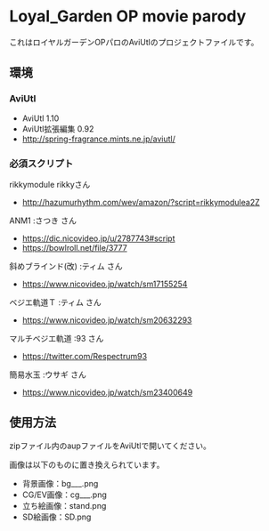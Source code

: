 # Loyal_Garden OP movie parody
これはロイヤルガーデンOPパロのAviUtlのプロジェクトファイルです。

## 環境
### AviUtl
- AviUtl 1.10
- AviUtl拡張編集 0.92
- http://spring-fragrance.mints.ne.jp/aviutl/

### 必須スクリプト
rikkymodule rikkyさん
- http://hazumurhythm.com/wev/amazon/?script=rikkymodulea2Z

ANM1 :さつき さん
- https://dic.nicovideo.jp/u/2787743#script
- https://bowlroll.net/file/3777

斜めブラインド(改) :ティム さん
- https://www.nicovideo.jp/watch/sm17155254

ベジエ軌道Ｔ :ティム さん
- https://www.nicovideo.jp/watch/sm20632293

マルチベジエ軌道 :93 さん
- https://twitter.com/Respectrum93

簡易水玉 :ウサギ さん
- https://www.nicovideo.jp/watch/sm23400649


## 使用方法
zipファイル内のaupファイルをAviUtlで開いてください。

画像は以下のものに置き換えられています。

- 背景画像：bg___.png
- CG/EV画像：cg___.png
- 立ち絵画像：stand.png
- SD絵画像：SD.png
